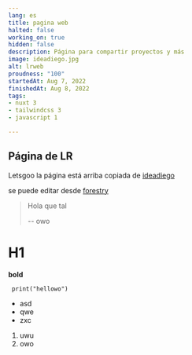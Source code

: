```yaml
---
lang: es
title: pagina web
halted: false
working_on: true
hidden: false
description: Página para compartir proyectos y más
image: ideadiego.jpg
alt: lrweb
proudness: "100"
startedAt: Aug 7, 2022
finishedAt: Aug 8, 2022
tags:
- nuxt 3
- tailwindcss 3
- javascript 1

---
```

## Página de LR

Letsgoo la página está arriba copiada de [ideadiego](ideadiego.com "ideadiego.com")

se puede editar desde [forestry](forestry.io "forestry.io")

> Hola que tal
>
> \-- owo

# H1

**bold**

     print("hellowo")

* asd
* qwe
* zxc

1. uwu
2. owo